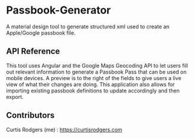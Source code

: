 # Passbook-Generator
A material design tool to generate structured xml used to create an Apple/Google passbook file.

## API Reference

This tool uses Angular and the Google Maps Geocoding API to let users fill out relevant information to generate a Passbook Pass that can be used on mobile devices. A preview is to the right of the fields to give users a live view of what their changes are doing. This application also allows for importing existing passbook definitions to update accordingly and then export.


## Contributors


Curtis Rodgers (me) : https://curtisrodgers.com
